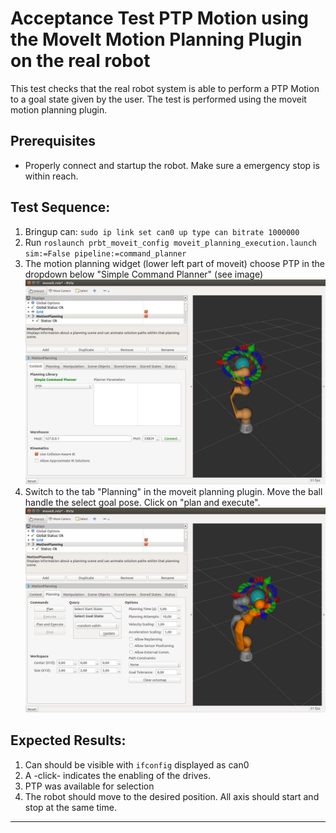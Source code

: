 <!--
Copyright (c) 2018 Pilz GmbH & Co. KG

This program is free software: you can redistribute it and/or modify
it under the terms of the GNU Lesser General Public License as published by
the Free Software Foundation, either version 3 of the License, or
(at your option) any later version.

This program is distributed in the hope that it will be useful,
but WITHOUT ANY WARRANTY; without even the implied warranty of
MERCHANTABILITY or FITNESS FOR A PARTICULAR PURPOSE.  See the
GNU Lesser General Public License for more details.

You should have received a copy of the GNU Lesser General Public License
along with this program.  If not, see <http://www.gnu.org/licenses/>.
-->


# Acceptance Test PTP Motion using the MoveIt Motion Planning Plugin on the real robot
This test checks that the real robot system is able to perform a PTP Motion to a goal state given by the user. The test is performed using the moveit motion planning plugin.

## Prerequisites
  - Properly connect and startup the robot. Make sure a emergency stop is within reach.

## Test Sequence:
  1. Bringup can: `sudo ip link set can0 up type can bitrate 1000000`
  2. Run `roslaunch prbt_moveit_config moveit_planning_execution.launch sim:=False pipeline:=command_planner`
  3. The motion planning widget (lower left part of moveit) choose PTP in the dropdown below "Simple Command Planner" (see image)
![moveit_1](img/acceptance_test_ptp_img1.png)
  4. Switch to the tab "Planning" in the moveit planning plugin. Move the ball handle the select goal pose. Click on "plan and execute".
![moveit_2](img/acceptance_test_ptp_img2.png)

## Expected Results:
  1. Can should be visible with `ifconfig` displayed as can0
  2. A -click- indicates the enabling of the drives.
  3. PTP was available for selection
  4. The robot should move to the desired position. All axis should start and stop at the same time.
---
